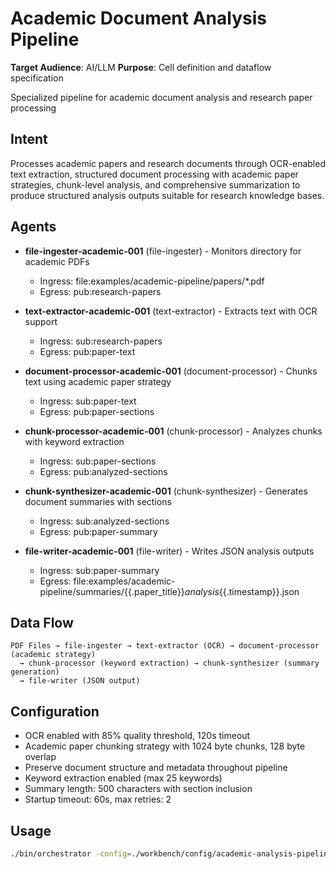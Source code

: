 # Academic Document Analysis Pipeline

**Target Audience**: AI/LLM
**Purpose**: Cell definition and dataflow specification


Specialized pipeline for academic document analysis and research paper processing

## Intent

Processes academic papers and research documents through OCR-enabled text extraction, structured document processing with academic paper strategies, chunk-level analysis, and comprehensive summarization to produce structured analysis outputs suitable for research knowledge bases.

## Agents

- **file-ingester-academic-001** (file-ingester) - Monitors directory for academic PDFs
  - Ingress: file:examples/academic-pipeline/papers/*.pdf
  - Egress: pub:research-papers

- **text-extractor-academic-001** (text-extractor) - Extracts text with OCR support
  - Ingress: sub:research-papers
  - Egress: pub:paper-text

- **document-processor-academic-001** (document-processor) - Chunks text using academic paper strategy
  - Ingress: sub:paper-text
  - Egress: pub:paper-sections

- **chunk-processor-academic-001** (chunk-processor) - Analyzes chunks with keyword extraction
  - Ingress: sub:paper-sections
  - Egress: pub:analyzed-sections

- **chunk-synthesizer-academic-001** (chunk-synthesizer) - Generates document summaries with sections
  - Ingress: sub:analyzed-sections
  - Egress: pub:paper-summary

- **file-writer-academic-001** (file-writer) - Writes JSON analysis outputs
  - Ingress: sub:paper-summary
  - Egress: file:examples/academic-pipeline/summaries/{{.paper_title}}_analysis_{{.timestamp}}.json

## Data Flow

```
PDF Files → file-ingester → text-extractor (OCR) → document-processor (academic strategy)
  → chunk-processor (keyword extraction) → chunk-synthesizer (summary generation)
  → file-writer (JSON output)
```

## Configuration

- OCR enabled with 85% quality threshold, 120s timeout
- Academic paper chunking strategy with 1024 byte chunks, 128 byte overlap
- Preserve document structure and metadata throughout pipeline
- Keyword extraction enabled (max 25 keywords)
- Summary length: 500 characters with section inclusion
- Startup timeout: 60s, max retries: 2

## Usage

```bash
./bin/orchestrator -config=./workbench/config/academic-analysis-pipeline.yaml
```
